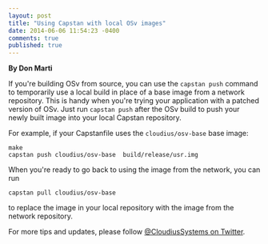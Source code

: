 ```yaml
---
layout: post
title: "Using Capstan with local OSv images"
date: 2014-06-06 11:54:23 -0400
comments: true
published: true
---
```


**By Don Marti**

If you're building OSv from source, you can use the `capstan push` command to temporarily use a local build in place of a base image from a network repository.  This is handy when you're trying your application with a patched version of OSv.   Just run `capstan push` after the OSv build to push your newly built image into your local Capstan repository.

For example, if your Capstanfile uses the `cloudius/osv-base` base image:

```
make 
capstan push cloudius/osv-base  build/release/usr.img
```

When you're ready to go back to using the image from the network, you can run

```
capstan pull cloudius/osv-base
```

to replace the image in your local repository with the image from the network repository.

For more tips and updates, please follow [@CloudiusSystems on Twitter](https://twitter.com/CloudiusSystems).

